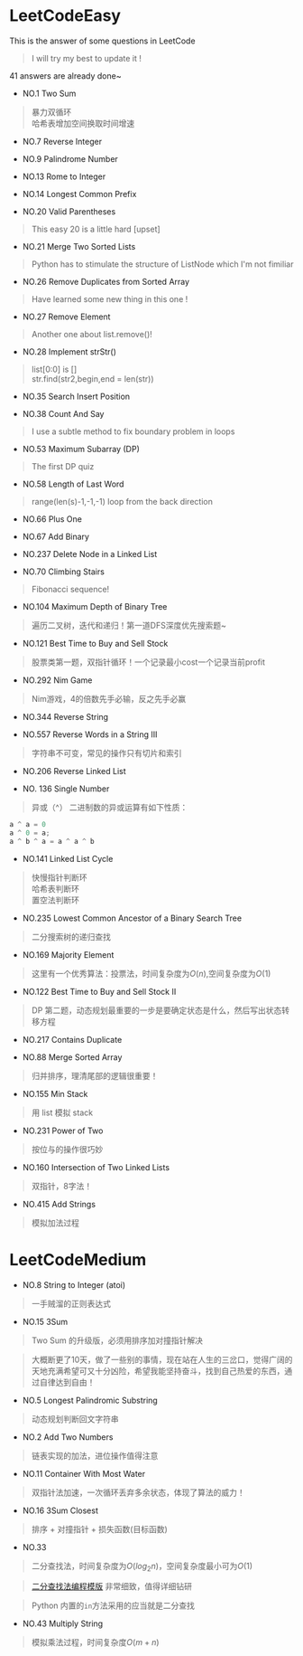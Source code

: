 # LeetCodeEasy

This is the answer of some questions in LeetCode  

> I will try my best to update it !  

41 answers are already done~  

* NO.1 Two Sum  

> 暴力双循环  
> 哈希表增加空间换取时间增速

* NO.7 Reverse Integer  

* NO.9 Palindrome Number  

* NO.13 Rome to Integer  

* NO.14 Longest Common Prefix 

* NO.20 Valid Parentheses  

> This easy 20 is a little hard \[upset\]

* NO.21 Merge Two Sorted Lists

> Python has to stimulate the structure of ListNode which I'm not fimiliar

* NO.26 Remove Duplicates from Sorted Array

> Have learned some new thing in this one !

* NO.27 Remove Element

> Another one about list.remove()!

* NO.28 Implement strStr()

> list[0:0] is []  
> str.find(str2,begin,end = len(str))

* NO.35 Search Insert Position

* NO.38 Count And Say

> I use a subtle method to fix boundary problem in loops

* NO.53 Maximum Subarray (DP)

> The first DP quiz

* NO.58 Length of Last Word

> range(len(s)-1,-1,-1) loop from the back direction

* NO.66 Plus One

* NO.67 Add Binary

* NO.237 Delete Node in a Linked List

* NO.70 Climbing Stairs

> Fibonacci sequence!

* NO.104 Maximum Depth of Binary Tree

> 遍历二叉树，迭代和递归！第一道DFS深度优先搜索题~

* NO.121 Best Time to Buy and Sell Stock

> 股票类第一题，双指针循环！一个记录最小cost一个记录当前profit

* NO.292 Nim Game

> Nim游戏，4的倍数先手必输，反之先手必赢

* NO.344 Reverse String

* NO.557 Reverse Words in a String III

> 字符串不可变，常见的操作只有切片和索引

* NO.206 Reverse Linked List

* NO. 136 Single Number

> 异或（^） 二进制数的异或运算有如下性质：

```Python
a ^ a = 0  
a ^ 0 = a;  
a ^ b ^ a = a ^ a ^ b
```


* NO.141 Linked List Cycle

> 快慢指针判断环  
> 哈希表判断环  
> 置空法判断环

* NO.235 Lowest Common Ancestor of a Binary Search Tree

> 二分搜索树的递归查找

* NO.169 Majority Element

> 这里有一个优秀算法：投票法，时间复杂度为$O(n)$,空间复杂度为$O(1)$

* NO.122 Best Time to Buy and Sell Stock II

> DP 第二题，动态规划最重要的一步是要确定状态是什么，然后写出状态转移方程

* NO.217 Contains Duplicate

* NO.88 Merge Sorted Array

> 归并排序，理清尾部的逻辑很重要！

* NO.155 Min Stack

> 用 list 模拟 stack

* NO.231 Power of Two

> 按位与的操作很巧妙

* NO.160 Intersection of Two Linked Lists

> 双指针，8字法！

* NO.415 Add Strings

> 模拟加法过程

# LeetCodeMedium

* NO.8 String to Integer (atoi)

> 一手贼溜的正则表达式

* NO.15 3Sum

> Two Sum 的升级版，必须用排序加对撞指针解决

> 大概断更了10天，做了一些别的事情，现在站在人生的三岔口，觉得广阔的天地充满希望可又十分凶险，希望我能坚持奋斗，找到自己热爱的东西，通过自律达到自由！

* NO.5 Longest Palindromic Substring

> 动态规划判断回文字符串

* NO.2 Add Two Numbers

> 链表实现的加法，进位操作值得注意

* NO.11 Container With Most Water

> 双指针法加速，一次循环丢弃多余状态，体现了算法的威力！

* NO.16 3Sum Closest

> 排序 + 对撞指针 + 损失函数(目标函数)

* NO.33

> 二分查找法，时间复杂度为$O(log_2n)$，空间复杂度最小可为$O(1)$

> [二分查找法编程模版](https://leetcode-cn.com/problems/search-insert-position/solution/te-bie-hao-yong-de-er-fen-cha-fa-fa-mo-ban-python-/) 非常细致，值得详细钻研

> Python 内置的`in`方法采用的应当就是二分查找

* NO.43 Multiply String

> 模拟乘法过程，时间复杂度$O(m+n)$
